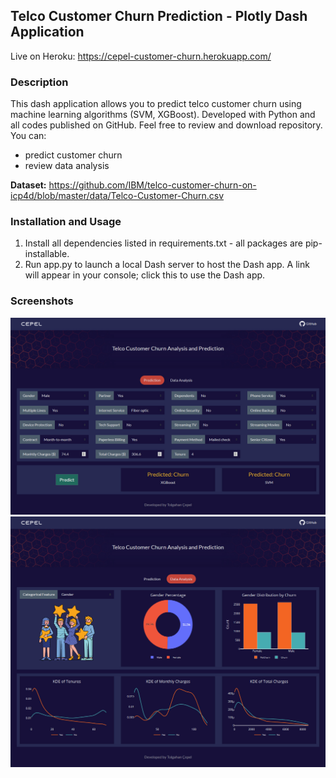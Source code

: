 ## Telco Customer Churn Prediction - Plotly Dash Application
Live on Heroku: https://cepel-customer-churn.herokuapp.com/ </br>

### Description
This dash application allows you to predict telco customer churn using machine learning algorithms (SVM, XGBoost). Developed with Python and all codes published on GitHub. Feel free to review and download repository. You can:
- predict customer churn
- review data analysis

**Dataset:** https://github.com/IBM/telco-customer-churn-on-icp4d/blob/master/data/Telco-Customer-Churn.csv

### Installation and Usage
1. Install all dependencies listed in requirements.txt - all packages are pip-installable.
2. Run app.py to launch a local Dash server to host the Dash app. A link will appear in your console; click this to use the Dash app.

### Screenshots
<img src="assets/demo.jpg" alt="screenshot" width="800"/>
<img src="assets/demo2.jpg" alt="screenshot" width="800"/>

